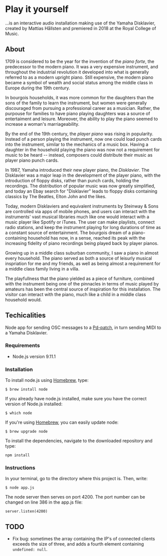 # Play it yourself

...is an interactive audio installation making use of the Yamaha Disklavier, created by Mattias Hållsten and premiered in 2018 at the Royal College of Music.

## About

1709 is considered to be the year for the invention of the _piano forte_, the predecessor to the modern piano. It was a very expensive instrument, and throughout the industrial revolution it developed into what is generally referred to as a modern upright piano. Still expensive, the modern piano became a symbol of wealth and social status among the middle class in Europe during the 19th century.

In bourgois households, it was more common for the daughters than the sons of the family to learn the instrument, but women were generally discouraged from pursuing a professional career as a musician. Rather, the purpouse for families to have piano playing daughters was a source of entertaiment and leisure. Moreover, the ability to play the piano seemed to increase a woman's marriageability.

By the end of the 19th century, the _player piano_ was rising in popularity. Instead of a person playing the instrument, now one could load punch cards into the instrument, similar to the mechanics of a music box. Having a daughter in the household playing the piano was now not a requirement for music to be heard -- instead, composers could distribute their music as player piano punch cards.

In 1987, Yamaha introduced their new player piano, the _Disklavier_. The Disklavier was a major leap in the development of the player piano, with the introduction of floppy disks, rather than punch cards, holding the recordings. The distribution of popular music was now greatly simplified, and today an Ebay search for "Disklavier" leads to floppy disks containing classics by The Beatles, Elton John and the likes. 

Today, modern Disklaviers and equivalent instruments by Steinway & Sons are controlled via apps of mobile phones, and users can interact with the instruments' vast musical libraries much like one would interact with a music player like Spotify or iTunes. The user can make playlists, connect radio stations, and keep the instrument playing for long durations of time as a constant source of entertainment. The bourgois dream of a piano-containing household has now, in a sense, reached its peak with the increasing fidelity of piano recordings being played back by player pianos.

Growing up in a middle class suburban community, I saw a piano in almost every household. The piano served as both a source of leisurly musical inspriation for me and my friends, as well as being almost a requirement for a middle class family living in a villa. 

The playfullness that the piano yielded as a piece of furniture, combined with the instrument being one of the pinnacles in terms of music played by amateurs has been the central source of inspiration for this installation. The visitor can interact with the piano, much like a child in a middle class household would.

## Techicalities

Node app for sending OSC messages to a [Pd-patch](https://github.com/mattiashallsten/playityourself-sequencer), in turn sending MIDI to a Yamaha Disklavier.

### Requirements

- Node.js version 9.11.1

### Installation

To install node.js using [Homebrew](https://brew.sh/), type:
```
$ brew install node
```

If you already have node.js installed, make sure you have the correct version of Node.js installed:
```
$ which node
```
If you're using [Homebrew](https://brew.sh/), you can easily update node:
```
$ brew upgrade node
```

To install the dependencies, navigate to the downloaded repository and type:

```
npm install
```


### Instructions

In your terminal, go to the directory where this project is. Then, write:

```
$ node app.js
```

The node server then serves on port 4200. The port number can be changed on line 386 in the app.js file:

```
server.listen(4200)
```




## TODO

- Fix bug: sometimes the array containing the IP's of connected clients exceeds the size of three, and adds a fourth element containing `undefined: null`.
